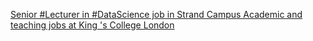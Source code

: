 [Senior #Lecturer in #DataScience job in Strand Campus   Academic and teaching jobs at King 's College London ](https://qi.tc/qi/54437)